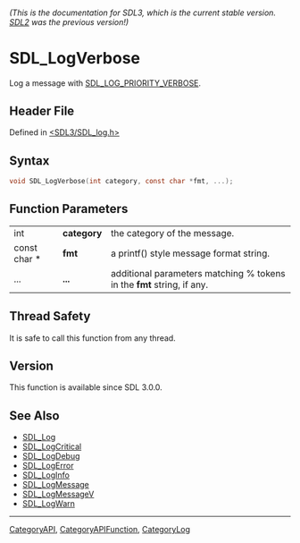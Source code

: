 ###### (This is the documentation for SDL3, which is the current stable version. [SDL2](https://wiki.libsdl.org/SDL2/) was the previous version!)
# SDL_LogVerbose

Log a message with [SDL_LOG_PRIORITY_VERBOSE](SDL_LOG_PRIORITY_VERBOSE).

## Header File

Defined in [<SDL3/SDL_log.h>](https://github.com/libsdl-org/SDL/blob/main/include/SDL3/SDL_log.h)

## Syntax

```c
void SDL_LogVerbose(int category, const char *fmt, ...);
```

## Function Parameters

|              |              |                                                                        |
| ------------ | ------------ | ---------------------------------------------------------------------- |
| int          | **category** | the category of the message.                                           |
| const char * | **fmt**      | a printf() style message format string.                                |
| ...          | **...**      | additional parameters matching % tokens in the **fmt** string, if any. |

## Thread Safety

It is safe to call this function from any thread.

## Version

This function is available since SDL 3.0.0.

## See Also

- [SDL_Log](SDL_Log)
- [SDL_LogCritical](SDL_LogCritical)
- [SDL_LogDebug](SDL_LogDebug)
- [SDL_LogError](SDL_LogError)
- [SDL_LogInfo](SDL_LogInfo)
- [SDL_LogMessage](SDL_LogMessage)
- [SDL_LogMessageV](SDL_LogMessageV)
- [SDL_LogWarn](SDL_LogWarn)

----
[CategoryAPI](CategoryAPI), [CategoryAPIFunction](CategoryAPIFunction), [CategoryLog](CategoryLog)

